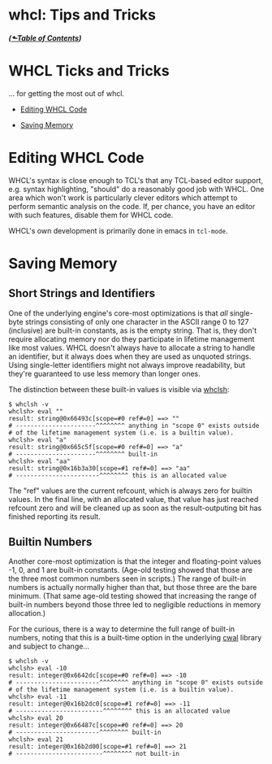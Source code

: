 # whcl: Tips and Tricks
##### ([&#x2b11;Table of Contents](./))
# WHCL Ticks and Tricks
<style>@import url(../../doc/fossil-doc.css)</style>
<script src="../../doc/highlightjs/highlight-cwal.min.js"></script>

... for getting the most out of whcl.

- [Editing WHCL Code](#editing) 
* [Saving Memory](#memory)

<a id="editing"></a>
Editing WHCL Code
============================================================

WHCL's syntax is close enough to TCL's that any TCL-based editor
support, e.g. syntax highlighting, "should" do a reasonably good job
with WHCL. One area which won't work is particularly clever editors
which attempt to perform semantic analysis on the code. If, per
chance, you have an editor with such features, disable them for WHCL
code.

WHCL's own development is primarily done in emacs in `tcl-mode`.


<a id="memory"></a>
Saving Memory
============================================================

Short Strings and Identifiers
------------------------------------------------------------

One of the underlying engine's core-most optimizations is that _all_
single-byte strings consisting of only one character in the ASCII
range 0 to 127 (inclusive) are built-in constants, as is the empty
string. That is, they don't require allocating memory nor do they
participate in lifetime management like most values. WHCL doesn't
always have to allocate a string to handle an identifier, but it
always does when they are used as unquoted strings. Using
single-letter identifiers might not always improve readability, but
they're guaranteed to use less memory than longer ones.

The distinction between these built-in values is visible via
[whclsh](whclsh.md):

```shell
$ whclsh -v
whclsh> eval ""
result: string@0x66493c[scope=#0 ref#=0] ==> ""
# ----------------------^^^^^^^^ anything in "scope 0" exists outside
# of the lifetime management system (i.e. is a builtin value).
whclsh> eval "a"
result: string@0x665c5f[scope=#0 ref#=0] ==> "a"
# ----------------------^^^^^^^^ built-in
whclsh> eval "aa"
result: string@0x16b3a30[scope=#1 ref#=0] ==> "aa"
# -----------------------^^^^^^^^ this is an allocated value
```

The "ref" values are the current refcount, which is always zero for
builtin values. In the final line, with an allocated value, that value
has just reached refcount zero and will be cleaned up as soon as the
result-outputing bit has finished reporting its result.

Builtin Numbers
------------------------------------------------------------

Another core-most optimization is that the integer and floating-point
values -1, 0, and 1 are built-in constants. (Age-old testing showed
that those are the three most common numbers seen in scripts.) The
range of built-in numbers is actually normally higher than that, but
those three are the bare minimum. (That same age-old testing showed
that increasing the range of built-in numbers beyond those three led
to negligible reductions in memory allocation.)

For the curious, there is a way to determine the full range of
built-in numbers, noting that this is a built-time option in the
underlying [cwal](/) library and subject to change...

```shell
$ whclsh -v
whclsh> eval -10
result: integer@0x6642dc[scope=#0 ref#=0] ==> -10
# -----------------------^^^^^^^^ anything in "scope 0" exists outside
# of the lifetime management system (i.e. is a builtin value).
whclsh> eval -11
result: integer@0x16b2dc0[scope=#1 ref#=0] ==> -11
# ------------------------^^^^^^^^ this is an allocated value
whclsh> eval 20
result: integer@0x66487c[scope=#0 ref#=0] ==> 20
# -----------------------^^^^^^^^ built-in
whclsh> eval 21
result: integer@0x16b2d00[scope=#1 ref#=0] ==> 21
# ------------------------^^^^^^^^ not built-in
```
